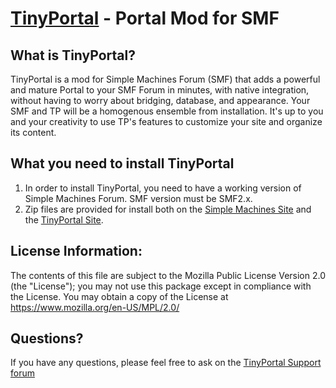 [TinyPortal](http://www.tinyportal.net/) - Portal Mod for SMF
==================================================

What is TinyPortal?
--------------------------------------
TinyPortal is a mod for Simple Machines Forum (SMF) that adds a powerful and mature Portal to 
your SMF Forum in minutes, with native integration, without having to worry about bridging, 
database, and appearance. Your SMF and TP will be a homogenous ensemble from installation. 
It's up to you and your creativity to use TP's features to customize your site and organize 
its content.


What you need to install TinyPortal
--------------------------------------

1. In order to install TinyPortal, you need to have a working version of Simple Machines Forum. 
SMF version must be SMF2.x.
2. Zip files are provided for install both on the 
[Simple Machines Site](http://custom.simplemachines.org/mods/index.php?mod=97) and the 
[TinyPortal Site](http://www.tinyportal.net/index.php?action=tpmod;dl=cat61).


License Information:
--------------------------------------

The contents of this file are subject to the Mozilla Public License Version 2.0 (the "License"); 
you may not use this package except in compliance with the License. You may obtain a copy of the License at
https://www.mozilla.org/en-US/MPL/2.0/


Questions?
----------

If you have any questions, please feel free to ask on the
[TinyPortal Support forum](http://www.tinyportal.net)
